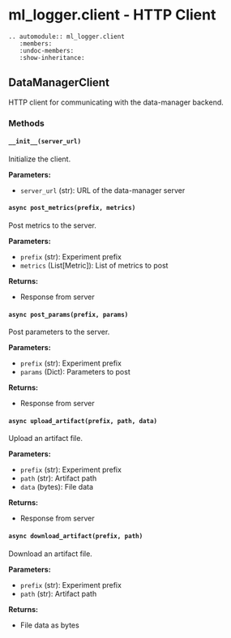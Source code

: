 # ml_logger.client - HTTP Client

```{eval-rst}
.. automodule:: ml_logger.client
   :members:
   :undoc-members:
   :show-inheritance:
```

## DataManagerClient

HTTP client for communicating with the data-manager backend.

### Methods

#### `__init__(server_url)`

Initialize the client.

**Parameters:**
- `server_url` (str): URL of the data-manager server

#### `async post_metrics(prefix, metrics)`

Post metrics to the server.

**Parameters:**
- `prefix` (str): Experiment prefix
- `metrics` (List[Metric]): List of metrics to post

**Returns:**
- Response from server

#### `async post_params(prefix, params)`

Post parameters to the server.

**Parameters:**
- `prefix` (str): Experiment prefix
- `params` (Dict): Parameters to post

**Returns:**
- Response from server

#### `async upload_artifact(prefix, path, data)`

Upload an artifact file.

**Parameters:**
- `prefix` (str): Experiment prefix
- `path` (str): Artifact path
- `data` (bytes): File data

**Returns:**
- Response from server

#### `async download_artifact(prefix, path)`

Download an artifact file.

**Parameters:**
- `prefix` (str): Experiment prefix
- `path` (str): Artifact path

**Returns:**
- File data as bytes
